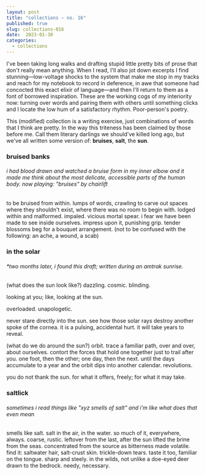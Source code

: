 ```yaml
---
layout: post
title: "collections — no. 16"
published: true
slug: collections-016
date:  2023-01-30
categories:
  - collections
---
```


I've been taking long walks and drafting stupid little pretty bits of prose that don't really mean anything. When I read, I'll also jot down excerpts I find stunning—low-voltage shocks to the system that make me stop in my tracks and reach for my notebook to record in deference, in awe that someone had concocted this exact elixir of language—and then I'll return to them as a font of borrowed inspiration. These are the working cogs of my interiority now: turning over words and pairing them with others until something clicks and I locate the low hum of a satisfactory rhythm. Poor-person's poetry.

This (modified) collection is a writing exercise, just combinations of words that I think are pretty. In the way this triteness has been claimed by those before me. Call them literary darlings we should've killed long ago, but we've all written some version of: **bruises**, **salt**, the **sun**. 

<!--more-->

### **bruised** **banks**
###### i had blood drawn and watched a bruise form in my inner elbow and it made me think about the most delicate, accessible parts of the human body. now playing: "bruises" by chairlift

to be bruised from within. lumps of words, crawling to carve out spaces where they shouldn't exist, where there was no room to begin with. lodged within and malformed. impaled. vicious mortal spear. i fear we have been made to see inside ourselves. impress upon it, punishing grip. tender blossoms beg for a bouquet arrangement. (not to be confused with the following: an ache, a wound, a scab)



### in the solar
###### *two months later, i found this draft; written during an amtrak sunrise.

(what does the sun look like?) dazzling. cosmic. blinding. 

looking at you; like, looking at the sun. 

overloaded. unapologetic. 

never stare directly into the sun. see how those solar rays destroy another spoke of the cornea. it is a pulsing, accidental hurt. it will take years to reveal. 

(what do we do around the sun?) orbit. trace a familiar path, over and over, about ourselves. contort the forces that hold one together just to trail after you. one foot, then the other; one day, then the next. until the days accumulate to a year and the orbit dips into another calendar. revolutions.

you do not thank the sun. for what it offers, freely; for what it may take.


### saltlick
###### *sometimes i read things like "xyz smells of salt" and i'm like what does that even mean*

smells like salt. salt in the air, in the water. so much of it, everywhere, always. coarse, rustic. leftover from the last, after the sun lifted the brine from the seas. concentrated from the source as bitterness made volatile. find it: saltwater hair, salt-crust skin. trickle-down tears. taste it too, familiar on the tongue. sharp and steely. in the wilds, not unlike a doe-eyed deer drawn to the bedrock. needy, necessary.